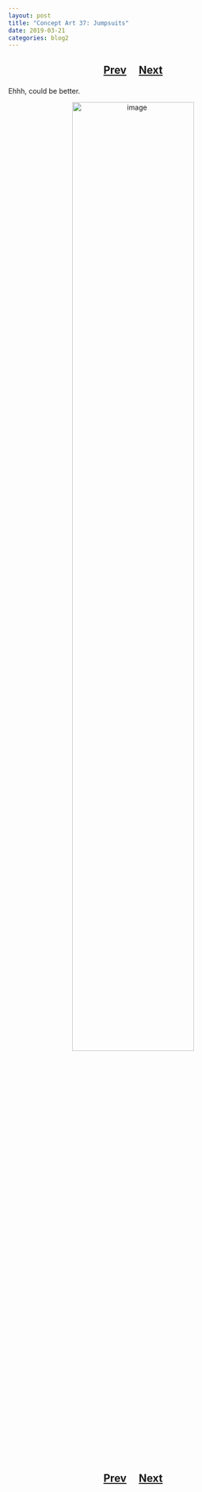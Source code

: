 ```yaml
---
layout: post
title: "Concept Art 37: Jumpsuits"
date: 2019-03-21
categories: blog2
---
```


<h2>
  <p style="text-align:center;">
    <a href="/wingsofthechorus/archive/2019/03/20/conceptart36">Prev</a>
    &nbsp;&nbsp;&nbsp;
    <a href="/wingsofthechorus/archive/2019/03/21/conceptart38">Next</a>
  </p>
</h2>

Ehhh, could be better.

<p style="text-align:center;">
  <img src="/wingsofthechorus/images/conceptart/ca37.png" width="70%" alt="image"/>
</p>

<h2>
  <p style="text-align:center;">
    <a href="/wingsofthechorus/archive/2019/03/20/conceptart36">Prev</a>
    &nbsp;&nbsp;&nbsp;
    <a href="/wingsofthechorus/archive/2019/03/21/conceptart38">Next</a>
  </p>
</h2>
